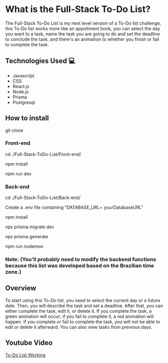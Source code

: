 # What is the Full-Stack To-Do List?
The Full-Stack To-Do List is my next level version of a To-Do list challenge, this To-Do list works more like an appoitment book, you can select the day you want to a task, 
name the task you are going to do and set the deadline to conclude the task, and there's an animation to whether you finish or fail to complete the task. 


## Technologies Used 💻
  - Javascript
  - CSS
  - React.js
  - Node.js
  - Prisma
  - Postgresql

## How to install
  git clone
### Front-end
  cd ./Full-Stack-ToDo-List/Front-end/
  
  npm install
  
  npm run dev

### Back-end
cd ./Full-Stack-ToDo-List/Back-end/

Create a .env file containing "DATABASE_URL= yourDatabaseURL"

npm install

npx prisma migrate dev

npx prisma generate

npm run nodemon

### Note: (You'll probably need to modify the backend functions because this list was developed based on the Brazilian time zone.)

## Overview
To start using this To-Do list, you need to select the current day or a future date. Then, you will describe the task and set a deadline. After that, you can either complete the task, 
edit it, or delete it. If you complete the task, a green animation will occur; if you fail to complete it, a red animation will happen. If you complete or fail to complete the task, you will not be able to edit or delete it afterward. 
You can also view tasks from previous days.

## Youtube Video
[To-Do List Working](https://youtu.be/rgj-jfDJczE)
